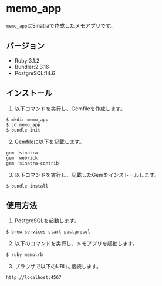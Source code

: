 # memo_app

`memo_app`はSinatraで作成したメモアプリです。

## バージョン

- Ruby:3.1.2
- Bundler:2.3.16
- PostgreSQL:14.6

## インストール

1. 以下コマンドを実行し、Gemfileを作成します。
```
$ mkdir memo_app
$ cd memo_app
$ bundle init
```

2. Gemfileに以下を記載します。
```
gem 'sinatra'
gem 'webrick'
gem 'sinatra-contrib'
```

3. 以下コマンドを実行し、記載したGemをインストールします。
```
$ bundle install
```

## 使用方法

1. PostgreSQLを起動します。
```
$ brew services start postgresql
```

2. 以下のコマンドを実行し、メモアプリを起動します。
```
$ ruby memo.rb
```

3. ブラウザで以下のURLに接続します。
```
http://localhost:4567
```
